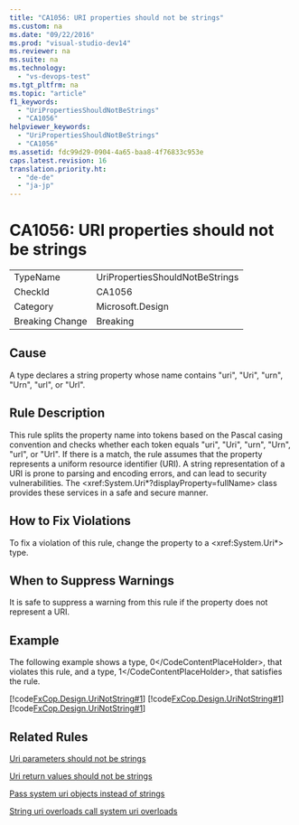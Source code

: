 ```yaml
---
title: "CA1056: URI properties should not be strings"
ms.custom: na
ms.date: "09/22/2016"
ms.prod: "visual-studio-dev14"
ms.reviewer: na
ms.suite: na
ms.technology: 
  - "vs-devops-test"
ms.tgt_pltfrm: na
ms.topic: "article"
f1_keywords: 
  - "UriPropertiesShouldNotBeStrings"
  - "CA1056"
helpviewer_keywords: 
  - "UriPropertiesShouldNotBeStrings"
  - "CA1056"
ms.assetid: fdc99d29-0904-4a65-baa8-4f76833c953e
caps.latest.revision: 16
translation.priority.ht: 
  - "de-de"
  - "ja-jp"
---
```

# CA1056: URI properties should not be strings
|||  
|-|-|  
|TypeName|UriPropertiesShouldNotBeStrings|  
|CheckId|CA1056|  
|Category|Microsoft.Design|  
|Breaking Change|Breaking|  
  
## Cause  
 A type declares a string property whose name contains "uri", "Uri", "urn", "Urn", "url", or "Url".  
  
## Rule Description  
 This rule splits the property name into tokens based on the Pascal casing convention and checks whether each token equals "uri", "Uri", "urn", "Urn", "url", or "Url". If there is a match, the rule assumes that the property represents a uniform resource identifier (URI). A string representation of a URI is prone to parsing and encoding errors, and can lead to security vulnerabilities. The \<xref:System.Uri*?displayProperty=fullName> class provides these services in a safe and secure manner.  
  
## How to Fix Violations  
 To fix a violation of this rule, change the property to a \<xref:System.Uri*> type.  
  
## When to Suppress Warnings  
 It is safe to suppress a warning from this rule if the property does not represent a URI.  
  
## Example  
 The following example shows a type, <CodeContentPlaceHolder>0\</CodeContentPlaceHolder>, that violates this rule, and a type, <CodeContentPlaceHolder>1\</CodeContentPlaceHolder>, that satisfies the rule.  
  
 [!code[FxCop.Design.UriNotString#1](../vs140/codesnippet/CSharp/ca1056--uri-properties-should-not-be-strings_1.cs)]
[!code[FxCop.Design.UriNotString#1](../vs140/codesnippet/VisualBasic/ca1056--uri-properties-should-not-be-strings_1.vb)]
[!code[FxCop.Design.UriNotString#1](../vs140/codesnippet/CPP/ca1056--uri-properties-should-not-be-strings_1.cpp)]  
  
## Related Rules  
 [Uri parameters should not be strings](../vs140/ca1054--uri-parameters-should-not-be-strings.md)  
  
 [Uri return values should not be strings](../vs140/ca1055--uri-return-values-should-not-be-strings.md)  
  
 [Pass system uri objects instead of strings](../vs140/ca2234--pass-system.uri-objects-instead-of-strings.md)  
  
 [String uri overloads call system uri overloads](../vs140/ca1057--string-uri-overloads-call-system.uri-overloads.md)